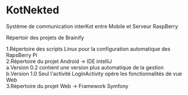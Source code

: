 KotNekted
=========
Système de communication interKot entre Mobile et Serveur RaspBerry

Répertoir des projets de Brainify

1.Répertoire des scripts Linux pour la configuration automatique des RapsBerry Pi  
2.Répertoire du projet Android -> IDE intelliJ  
  a.Version 0.2 contient une version plus automatique de la gestion  
  b.Version 1.0 Seul l'activité LoginActivity opère les fonctionnalités de vue Web  
3.Répertoire du projet Web -> Framework Symfony  

